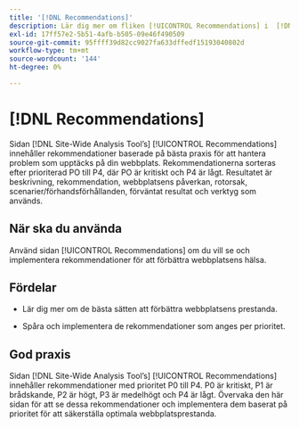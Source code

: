 ```yaml
---
title: '[!DNL Recommendations]'
description: Lär dig mer om fliken [!UICONTROL Recommendations] i  [!DNL Site-Wide Analysis Tool], när den ska användas, dess fördelar och bästa praxis.
exl-id: 17ff57e2-5b51-4afb-b505-09e46f490509
source-git-commit: 95ffff39d82cc9027fa633dffedf15193040802d
workflow-type: tm+mt
source-wordcount: '144'
ht-degree: 0%

---
```


# [!DNL Recommendations]

Sidan [!DNL Site-Wide Analysis Tool’s] [!UICONTROL Recommendations] innehåller rekommendationer baserade på bästa praxis för att hantera problem som upptäcks på din webbplats. Rekommendationerna sorteras efter prioriterad PO till P4, där PO är kritiskt och P4 är lågt. Resultatet är beskrivning, rekommendation, webbplatsens påverkan, rotorsak, scenarier/förhandsförhållanden, förväntat resultat och verktyg som används.

## När ska du använda

Använd sidan [!UICONTROL Recommendations] om du vill se och implementera rekommendationer för att förbättra webbplatsens hälsa.

## Fördelar

* Lär dig mer om de bästa sätten att förbättra webbplatsens prestanda.

* Spåra och implementera de rekommendationer som anges per prioritet.

## God praxis

Sidan [!DNL Site-Wide Analysis Tool’s] [!UICONTROL Recommendations] innehåller rekommendationer med prioritet P0 till P4. P0 är kritiskt, P1 är brådskande, P2 är högt, P3 är medelhögt och P4 är lågt. Övervaka den här sidan för att se dessa rekommendationer och implementera dem baserat på prioritet för att säkerställa optimala webbplatsprestanda.
